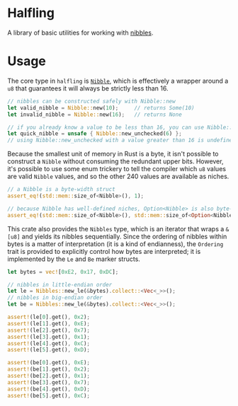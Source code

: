 # Halfling
A library of basic utilities for working with 
[nibbles](https://en.wikipedia.org/wiki/Nibble).

# Usage
The core type in `halfling` is 
[`Nibble`](https://docs.rs/halfling/latest/halfling/struct.Nibble.html), which
is effectively a wrapper around a `u8` that guarantees it will always be 
strictly less than 16.

```rust
// nibbles can be constructed safely with Nibble::new
let valid_nibble = Nibble::new(10);     // returns Some(10)
let invalid_nibble = Nibble::new(16);   // returns None

// if you already know a value to be less than 16, you can use Nibble::new_unchecked
let quick_nibble = unsafe { Nibble::new_unchecked(6) };
// using Nibble::new_unchecked with a value greater than 16 is undefined behaviour
```

Because the smallest unit of memory in Rust is a byte, it isn't possible to 
construct a `Nibble` without consuming the redundant upper bits. However, it's
possible to use some enum trickery to tell the compiler which `u8` values are
valid `Nibble` values, and so the other 240 values are available as niches.

```rust
// a Nibble is a byte-width struct
assert_eq!(std::mem::size_of<Nibble>(), 1);

// because Nibble has well-defined niches, Option<Nibble> is also byte-width
assert_eq!(std::mem::size_of<Nibble>(), std::mem::size_of<Option<Nibble>>());
```

This crate also provides the `Nibbles` type, which is an iterator that wraps a
`&[u8]` and yields its nibbles sequentially. Since the ordering of nibbles
within bytes is a matter of interpretation (it is a kind of endianness), the 
`Ordering` trait is provided to explicitly control how bytes are interpreted;
it is implemented by the `Le` and `Be` marker structs.

```rust
let bytes = vec![0xE2, 0x17, 0xDC];

// nibbles in little-endian order
let le = Nibbles::new_le(&bytes).collect::<Vec<_>>();
// nibbles in big-endian order
let be = Nibbles::new_le(&bytes).collect::<Vec<_>>();

assert!(le[0].get(), 0x2);
assert!(le[1].get(), 0xE);
assert!(le[2].get(), 0x7);
assert!(le[3].get(), 0x1);
assert!(le[4].get(), 0xC);
assert!(le[5].get(), 0xD);

assert!(be[0].get(), 0xE);
assert!(be[1].get(), 0x2);
assert!(be[2].get(), 0x1);
assert!(be[3].get(), 0x7);
assert!(be[4].get(), 0xD);
assert!(be[5].get(), 0xC);
```
